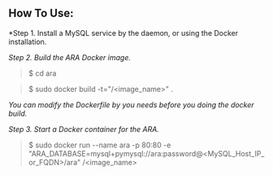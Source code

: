 **How To Use:**
---------------
    
*Step 1. Install a MySQL service by the daemon, or using the Docker installation.

*Step 2. Build the ARA Docker image.*

> $ cd ara

> $ sudo docker build -t="<path>/<image_name>" .

*You can modify the Dockerfile by you needs before you doing the docker build.*

*Step 3. Start a Docker container for the ARA.*

> $ sudo docker run --name ara -p 80:80 -e "ARA_DATABASE=mysql+pymysql://ara:password@<MySQL_Host_IP_or_FQDN>/ara" <path>/<image_name>



